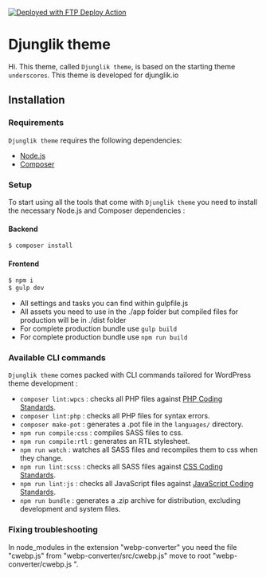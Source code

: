 [<img alt="Deployed with FTP Deploy Action" src="https://img.shields.io/badge/Deployed With-FTP DEPLOY ACTION-%3CCOLOR%3E?style=for-the-badge&color=d00000">](https://github.com/SamKirkland/FTP-Deploy-Action)

Djunglik theme
===

Hi. This theme, called `Djunglik theme`, is based on the starting theme `underscores`. This theme is developed for djunglik.io

Installation
---------------

### Requirements

`Djunglik theme` requires the following dependencies:

- [Node.js](https://nodejs.org/)
- [Composer](https://getcomposer.org/)


### Setup

To start using all the tools that come with `Djunglik theme`  you need to install the necessary Node.js and Composer dependencies :

#### Backend

```sh
$ composer install
```

#### Frontend

```sh
$ npm i
$ gulp dev
```
- All settings and tasks you can find within gulpfile.js
- All assets you need to use in the ./app folder but compiled files for production will be in ./dist folder
- For complete production bundle use `gulp build`
- For complete production bundle use `npm run build`

### Available CLI commands

`Djunglik theme` comes packed with CLI commands tailored for WordPress theme development :

- `composer lint:wpcs` : checks all PHP files against [PHP Coding Standards](https://developer.wordpress.org/coding-standards/wordpress-coding-standards/php/).
- `composer lint:php` : checks all PHP files for syntax errors.
- `composer make-pot` : generates a .pot file in the `languages/` directory.
- `npm run compile:css` : compiles SASS files to css.
- `npm run compile:rtl` : generates an RTL stylesheet.
- `npm run watch` : watches all SASS files and recompiles them to css when they change.
- `npm run lint:scss` : checks all SASS files against [CSS Coding Standards](https://developer.wordpress.org/coding-standards/wordpress-coding-standards/css/).
- `npm run lint:js` : checks all JavaScript files against [JavaScript Coding Standards](https://developer.wordpress.org/coding-standards/wordpress-coding-standards/javascript/).
- `npm run bundle` : generates a .zip archive for distribution, excluding development and system files.

### Fixing troubleshooting
In node_modules in the extension "webp-converter" you need the file "cwebp.js" from "webp-converter/src/cwebp.js" move to root "webp-converter/cwebp.js ".